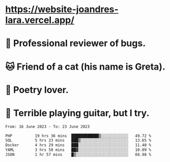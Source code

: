 # https://website-joandres-lara.vercel.app/
# 🐛 Professional reviewer of bugs.
# 🐱 Friend of a cat (his name is Greta).
# 📜 Poetry lover.
# 🎸 Terrible playing guitar, but I try.

<!--START_SECTION:waka-->

```txt
From: 16 June 2023 - To: 23 June 2023

PHP          19 hrs 36 mins  ████████████▒░░░░░░░░░░░░   49.72 %
SQL          5 hrs 23 mins   ███▒░░░░░░░░░░░░░░░░░░░░░   13.65 %
Docker       4 hrs 29 mins   ███░░░░░░░░░░░░░░░░░░░░░░   11.40 %
YAML         3 hrs 58 mins   ██▓░░░░░░░░░░░░░░░░░░░░░░   10.09 %
JSON         1 hr 57 mins    █▒░░░░░░░░░░░░░░░░░░░░░░░   04.98 %
```

<!--END_SECTION:waka-->
